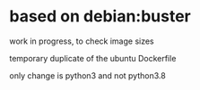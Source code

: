 # based on debian:buster

work in progress, to check image sizes

temporary duplicate of the ubuntu Dockerfile

only change is python3 and not python3.8